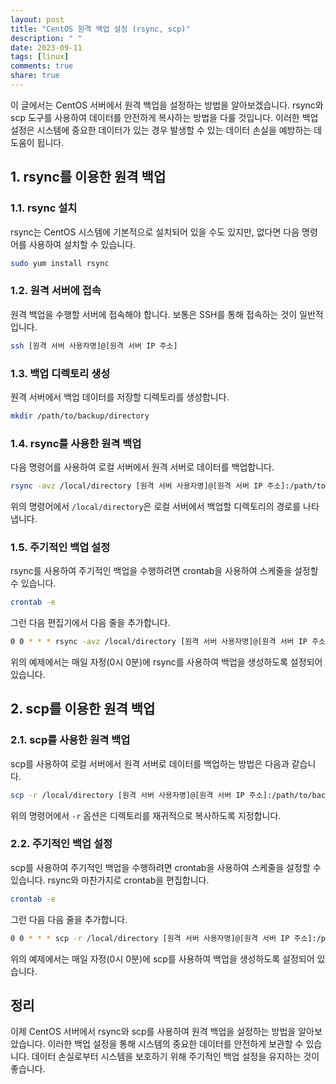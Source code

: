 ```yaml
---
layout: post
title: "CentOS 원격 백업 설정 (rsync, scp)"
description: " "
date: 2023-09-11
tags: [linux]
comments: true
share: true
---
```


이 글에서는 CentOS 서버에서 원격 백업을 설정하는 방법을 알아보겠습니다. rsync와 scp 도구를 사용하여 데이터를 안전하게 복사하는 방법을 다룰 것입니다. 이러한 백업 설정은 시스템에 중요한 데이터가 있는 경우 발생할 수 있는 데이터 손실을 예방하는 데 도움이 됩니다.

## 1. rsync를 이용한 원격 백업

### 1.1. rsync 설치

rsync는 CentOS 시스템에 기본적으로 설치되어 있을 수도 있지만, 없다면 다음 명령어를 사용하여 설치할 수 있습니다.

```bash
sudo yum install rsync
```

### 1.2. 원격 서버에 접속

원격 백업을 수행할 서버에 접속해야 합니다. 보통은 SSH를 통해 접속하는 것이 일반적입니다.

```bash
ssh [원격 서버 사용자명]@[원격 서버 IP 주소]
```

### 1.3. 백업 디렉토리 생성

원격 서버에서 백업 데이터를 저장할 디렉토리를 생성합니다.

```bash
mkdir /path/to/backup/directory
```

### 1.4. rsync를 사용한 원격 백업

다음 명령어를 사용하여 로컬 서버에서 원격 서버로 데이터를 백업합니다.

```bash
rsync -avz /local/directory [원격 서버 사용자명]@[원격 서버 IP 주소]:/path/to/backup/directory
```

위의 명령어에서 `/local/directory`은 로컬 서버에서 백업할 디렉토리의 경로를 나타냅니다.

### 1.5. 주기적인 백업 설정

rsync를 사용하여 주기적인 백업을 수행하려면 crontab을 사용하여 스케줄을 설정할 수 있습니다.

```bash
crontab -e
```

그런 다음 편집기에서 다음 줄을 추가합니다.

```bash
0 0 * * * rsync -avz /local/directory [원격 서버 사용자명]@[원격 서버 IP 주소]:/path/to/backup/directory
```

위의 예제에서는 매일 자정(0시 0분)에 rsync를 사용하여 백업을 생성하도록 설정되어 있습니다.

## 2. scp를 이용한 원격 백업

### 2.1. scp를 사용한 원격 백업

scp를 사용하여 로컬 서버에서 원격 서버로 데이터를 백업하는 방법은 다음과 같습니다.

```bash
scp -r /local/directory [원격 서버 사용자명]@[원격 서버 IP 주소]:/path/to/backup/directory
```

위의 명령어에서 `-r` 옵션은 디렉토리를 재귀적으로 복사하도록 지정합니다.

### 2.2. 주기적인 백업 설정

scp를 사용하여 주기적인 백업을 수행하려면 crontab을 사용하여 스케줄을 설정할 수 있습니다. rsync와 마찬가지로 crontab을 편집합니다.

```bash
crontab -e
```

그런 다음 다음 줄을 추가합니다.

```bash
0 0 * * * scp -r /local/directory [원격 서버 사용자명]@[원격 서버 IP 주소]:/path/to/backup/directory
```

위의 예제에서는 매일 자정(0시 0분)에 scp를 사용하여 백업을 생성하도록 설정되어 있습니다.

## 정리

이제 CentOS 서버에서 rsync와 scp를 사용하여 원격 백업을 설정하는 방법을 알아보았습니다. 이러한 백업 설정을 통해 시스템의 중요한 데이터를 안전하게 보관할 수 있습니다. 데이터 손실로부터 시스템을 보호하기 위해 주기적인 백업 설정을 유지하는 것이 좋습니다.